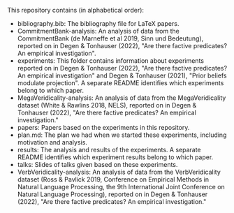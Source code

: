 This repository contains (in alphabetical order):

* bibliography.bib: The bibliography file for LaTeX papers.
* CommitmentBank-analysis: An analysis of data from the CommitmentBank (de Marneffe et al 2019, Sinn und Bedeutung), reported on in Degen & Tonhauser (2022), "Are there factive predicates? An empirical investigation".
* experiments: This folder contains information about experiments reported on in Degen & Tonhauser (2022), "Are there factive predicates? An empirical investigation" and Degen & Tonhauser (2021), "Prior beliefs modulate projection". A separate README identifies which experiments belong to which paper.
* MegaVeridicality-analysis: An analysis of data from the MegaVeridicality dataset (White & Rawlins 2018, NELS), reported on in Degen & Tonhauser (2022), "Are there factive predicates? An empirical investigation."
* papers: Papers based on the experiments in this repository.
* plan.md: The plan we had when we started these experiments, including motivation and analysis.
* results: The analysis and results of the experiments. A separate README identifies which experiment results belong to which paper.
* talks: Slides of talks given based on these experiments.
* VerbVeridicality-analysis: An analysis of data from the VerbVeridicality dataset (Ross & Pavlick 2019, Conference on Empirical Methods in Natural Language Processing, the 9th International Joint Conference on Natural Language Processing), reported on in Degen & Tonhauser (2022), "Are there factive predicates? An empirical investigation."


